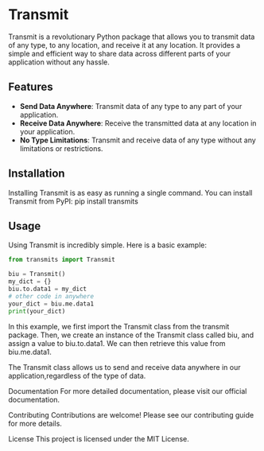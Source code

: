 # Transmit

Transmit is a revolutionary Python package that allows you to transmit data of any type, to any location, and receive it at any location. It provides a simple and efficient way to share data across different parts of your application without any hassle.

## Features

- **Send Data Anywhere**: Transmit data of any type to any part of your application.
- **Receive Data Anywhere**: Receive the transmitted data at any location in your application.
- **No Type Limitations**: Transmit and receive data of any type without any limitations or restrictions.

## Installation

Installing Transmit is as easy as running a single command. 
You can install Transmit from PyPI:
pip install transmits


## Usage

Using Transmit is incredibly simple. Here is a basic example:

```python
from transmits import Transmit

biu = Transmit()
my_dict = {}  
biu.to.data1 = my_dict  
# other code in anywhere
your_dict = biu.me.data1 
print(your_dict)
```

In this example, we first import the Transmit class from the transmit package. Then, we create an instance of the Transmit class called biu, and assign a value to biu.to.data1. We can then retrieve this value from biu.me.data1.

The Transmit class allows us to send and receive data anywhere in our application,regardless of the type of data.

Documentation
For more detailed documentation, please visit our official documentation.

Contributing
Contributions are welcome! Please see our contributing guide for more details.

License
This project is licensed under the MIT License.

